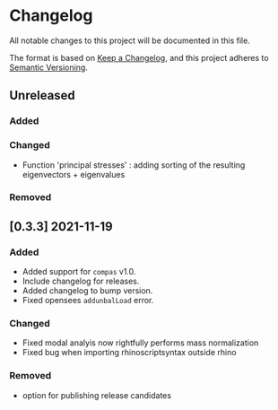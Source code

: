 # Changelog

All notable changes to this project will be documented in this file.

The format is based on [Keep a Changelog](https://keepachangelog.com/en/1.0.0/), 
and this project adheres to [Semantic Versioning](https://semver.org/spec/v2.0.0.html).

## Unreleased

### Added

### Changed
* Function 'principal stresses' : adding sorting of the resulting eigenvectors + eigenvalues

### Removed

## [0.3.3] 2021-11-19

### Added

* Added support for `compas` v1.0.
* Include changelog for releases.
* Added changelog to bump version.
* Fixed opensees `addunbalLoad` error.

### Changed

* Fixed modal analyis now rightfully performs mass normalization
* Fixed bug when importing rhinoscriptsyntax outside rhino

### Removed

* option for publishing release candidates
